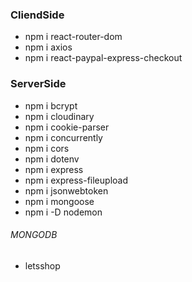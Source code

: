 ### CliendSide
- npm i react-router-dom 
- npm i axios 
- npm i react-paypal-express-checkout

### ServerSide
- npm i bcrypt 
- npm i cloudinary 
- npm i cookie-parser 
- npm i concurrently 
- npm i cors 
- npm i dotenv 
- npm i express 
- npm i express-fileupload 
- npm i jsonwebtoken 
- npm i mongoose
- npm i -D nodemon


###### MONGODB
- letsshop